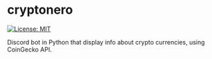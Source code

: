 # cryptonero

 [![License: MIT](https://img.shields.io/badge/License-MIT-yellow.svg)](https://opensource.org/licenses/MIT)
 
 Discord bot in Python that display info about crypto currencies, using CoinGecko API.
